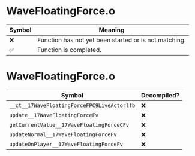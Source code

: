 # WaveFloatingForce.o
| Symbol | Meaning 
| ------------- | ------------- 
| :x: | Function has not yet been started or is not matching. 
| :white_check_mark: | Function is completed. 


# WaveFloatingForce.o
| Symbol | Decompiled? |
| ------------- | ------------- |
| `__ct__17WaveFloatingForceFPC9LiveActorlfb` | :x: |
| `update__17WaveFloatingForceFv` | :x: |
| `getCurrentValue__17WaveFloatingForceCFv` | :x: |
| `updateNormal__17WaveFloatingForceFv` | :x: |
| `updateOnPlayer__17WaveFloatingForceFv` | :x: |
